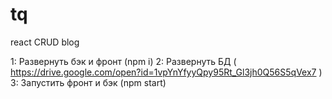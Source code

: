 # tq
react CRUD blog


1: Развернуть бэк и фронт (npm i)
2: Развернуть БД ( https://drive.google.com/open?id=1vpYnYfyyQpy95Rt_Gl3jh0Q56S5qVex7 )
3: Запустить фронт и бэк (npm start)
